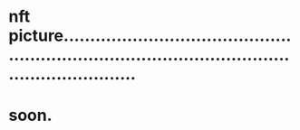 # nft picture........................................................................................................................
# soon.
